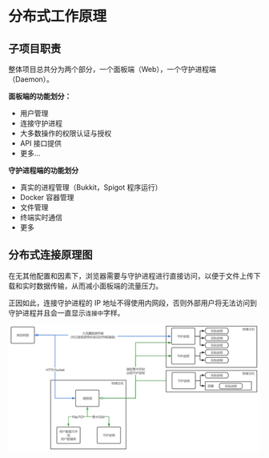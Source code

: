 # 分布式工作原理

## 子项目职责

整体项目总共分为两个部分，一个面板端（Web），一个守护进程端（Daemon）。

**面板端的功能划分：**

- 用户管理
- 连接守护进程
- 大多数操作的权限认证与授权
- API 接口提供
- 更多...

**守护进程端的功能划分**

- 真实的进程管理（Bukkit，Spigot 程序运行）
- Docker 容器管理
- 文件管理
- 终端实时通信
- 更多

## 分布式连接原理图

在无其他配置和因素下，浏览器需要与守护进程进行直接访问，以便于文件上传下载和实时数据传输，从而减小面板端的流量压力。

正因如此，连接守护进程的 IP 地址不得使用内网段，否则外部用户将无法访问到守护进程并且会一直显示`连接中`字样。

![分布式原理图](images/distributed_principle.png)
